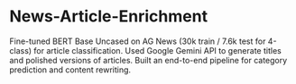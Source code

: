 # News-Article-Enrichment
Fine-tuned BERT Base Uncased on AG News (30k train / 7.6k test for 4-class) for article classification. Used Google Gemini API to generate titles and polished versions of articles. Built an end-to-end pipeline for category prediction and content rewriting.
